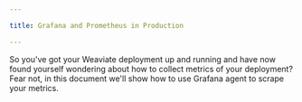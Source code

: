 ```yaml
---

title: Grafana and Prometheus in Production

---
```


So you've got your Weaviate deployment up and running and have now found yourself wondering about how to collect metrics of your deployment? Fear not, in this document we'll show how to use Grafana agent to scrape your metrics. 

